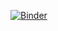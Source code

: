 [![Binder](https://mybinder.org/badge_logo.svg)](https://mybinder.org/v2/gist/bollwyvl/715040d3cbbdb7d95d81be71a0ac980f/master)